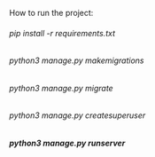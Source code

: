 How to run the project:


###### pip install -r requirements.txt
###### python3 manage.py makemigrations
###### python3 manage.py migrate
###### python3 manage.py createsuperuser
##### python3 manage.py runserver

